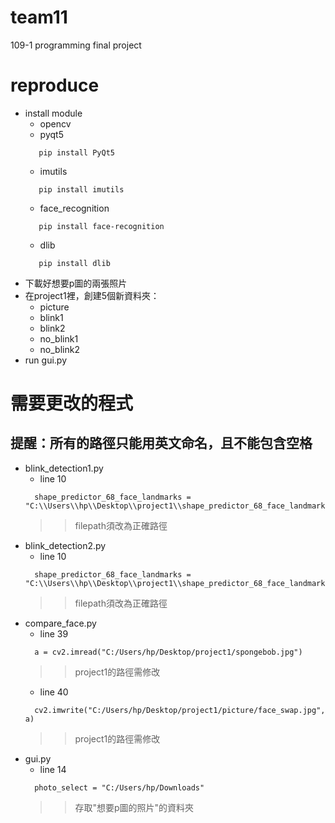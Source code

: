 # team11
109-1 programming final project

# reproduce
* install module
  * opencv
  * pyqt5
  ```
     pip install PyQt5
  ```
  * imutils
  ```
     pip install imutils
  ```
  * face_recognition
  ```
     pip install face-recognition
  ```
  * dlib
  ```
     pip install dlib
  ```
* 下載好想要p圖的兩張照片
* 在project1裡，創建5個新資料夾：
  * picture
  * blink1
  * blink2
  * no_blink1
  * no_blink2
* run gui.py

# 需要更改的程式
## 提醒：所有的路徑只能用英文命名，且不能包含空格
* blink_detection1.py
  * line 10
  ```
    shape_predictor_68_face_landmarks = "C:\\Users\\hp\\Desktop\\project1\\shape_predictor_68_face_landmarks.dat"
  ```
     >> filepath須改為正確路徑
* blink_detection2.py
  * line 10
  ```
    shape_predictor_68_face_landmarks = "C:\\Users\\hp\\Desktop\\project1\\shape_predictor_68_face_landmarks.dat"
  ```
     >> filepath須改為正確路徑
* compare_face.py
  * line 39
  ```
    a = cv2.imread("C:/Users/hp/Desktop/project1/spongebob.jpg")
  ```
  >> project1的路徑需修改
  * line 40
  ```
    cv2.imwrite("C:/Users/hp/Desktop/project1/picture/face_swap.jpg", a)  
  ```
  >> project1的路徑需修改
* gui.py
  * line 14
  ```
    photo_select = "C:/Users/hp/Downloads"
  ```
  >> 存取"想要p圖的照片"的資料夾





